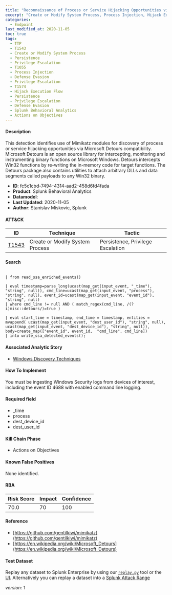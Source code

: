 ```yaml
---
title: "Reconnaissance of Process or Service Hijacking Opportunities via Mimikatz modules"
excerpt: "Create or Modify System Process, Process Injection, Hijack Execution Flow"
categories:
  - Endpoint
last_modified_at: 2020-11-05
toc: true
tags:
  - TTP
  - T1543
  - Create or Modify System Process
  - Persistence
  - Privilege Escalation
  - T1055
  - Process Injection
  - Defense Evasion
  - Privilege Escalation
  - T1574
  - Hijack Execution Flow
  - Persistence
  - Privilege Escalation
  - Defense Evasion
  - Splunk Behavioral Analytics
  - Actions on Objectives
---
```




#### Description

This detection identifies use of Mimikatz modules for discovery of process or service hijacking opportunities via Microsoft Detours compatibility. Microsoft Detours is an open source library for intercepting, monitoring and instrumenting binary functions on Microsoft Windows. Detours intercepts Win32 functions by re-writing the in-memory code for target functions. The Detours package also contains utilities to attach arbitrary DLLs and data segments called payloads to any Win32 binary.

- **ID**: fc5c1cbd-7494-4314-aad2-458d6fd4fada
- **Product**: Splunk Behavioral Analytics
- **Datamodel**: 
- **Last Updated**: 2020-11-05
- **Author**: Stanislav Miskovic, Splunk


#### ATT&CK

| ID          | Technique   | Tactic       |
| ----------- | ----------- |--------------|
| [T1543](https://attack.mitre.org/techniques/T1543/) | Create or Modify System Process | Persistence, Privilege Escalation || [T1055](https://attack.mitre.org/techniques/T1055/) | Process Injection | Defense Evasion, Privilege Escalation || [T1574](https://attack.mitre.org/techniques/T1574/) | Hijack Execution Flow | Persistence, Privilege Escalation, Defense Evasion |


#### Search

```

| from read_ssa_enriched_events()

| eval timestamp=parse_long(ucast(map_get(input_event, "_time"), "string", null)), cmd_line=ucast(map_get(input_event, "process"), "string", null), event_id=ucast(map_get(input_event, "event_id"), "string", null) 
| where cmd_line != null AND ( match_regex(cmd_line, /(?i)misc::detours/)=true )

| eval start_time = timestamp, end_time = timestamp, entities = mvappend( ucast(map_get(input_event, "dest_user_id"), "string", null), ucast(map_get(input_event, "dest_device_id"), "string", null)), body=create_map(["event_id", event_id,  "cmd_line", cmd_line]) 
| into write_ssa_detected_events();
```

#### Associated Analytic Story
* [Windows Discovery Techniques](/stories/windows_discovery_techniques)


#### How To Implement
You must be ingesting Windows Security logs from devices of interest, including the event ID 4688 with enabled command line logging.

#### Required field
* _time
* process
* dest_device_id
* dest_user_id


#### Kill Chain Phase
* Actions on Objectives


#### Known False Positives
None identified.



#### RBA

| Risk Score  | Impact      | Confidence   |
| ----------- | ----------- |--------------|
| 70.0 | 70 | 100 |



#### Reference

* [https://github.com/gentilkiwi/mimikatz](https://github.com/gentilkiwi/mimikatz)
* [https://en.wikipedia.org/wiki/Microsoft_Detours](https://en.wikipedia.org/wiki/Microsoft_Detours)



#### Test Dataset
Replay any dataset to Splunk Enterprise by using our [`replay.py`](https://github.com/splunk/attack_data#using-replaypy) tool or the [UI](https://github.com/splunk/attack_data#using-ui).
Alternatively you can replay a dataset into a [Splunk Attack Range](https://github.com/splunk/attack_range#replay-dumps-into-attack-range-splunk-server)



_version_: 1